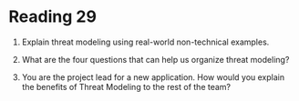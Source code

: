 # Reading 29

1. Explain threat modeling using real-world non-technical examples.


2. What are the four questions that can help us organize threat modeling?


3. You are the project lead for a new application. How would you explain the benefits of Threat Modeling to the rest of the team?

